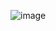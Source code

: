 ![image](https://user-images.githubusercontent.com/43017115/174686133-1bba954b-0866-4eea-90ec-75c3c99f9f0c.png)
